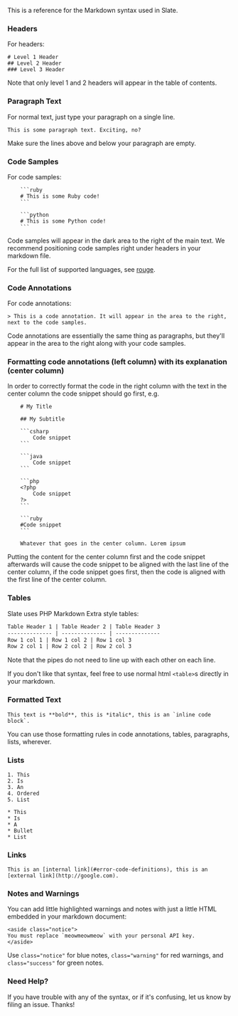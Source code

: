 This is a reference for the Markdown syntax used in Slate.

### Headers

For headers:

    # Level 1 Header
    ## Level 2 Header
    ### Level 3 Header

Note that only level 1 and 2 headers will appear in the table of contents.

### Paragraph Text

For normal text, just type your paragraph on a single line.

    This is some paragraph text. Exciting, no?

Make sure the lines above and below your paragraph are empty.

### Code Samples

For code samples:

```
	```ruby
	# This is some Ruby code!
	```

	```python
	# This is some Python code!
	```
```

Code samples will appear in the dark area to the right of the main text. We recommend positioning code samples right under headers in your markdown file.

For the full list of supported languages, see [rouge](http://rouge.jneen.net/).

### Code Annotations

For code annotations:

    > This is a code annotation. It will appear in the area to the right, next to the code samples.

Code annotations are essentially the same thing as paragraphs, but they'll appear in the area to the right along with your code samples.

### Formatting code annotations (left column) with its explanation (center column)

In order to correctly format the code in the right column with the text in the center column the code snippet should go first, e.g.
```
    # My Title

    ## My Subtitle

    ```csharp
        Code snippet
    ```

    ```java
        Code snippet
    ```

    ```php
    <?php
        Code snippet
    ?>
    ```

    ```ruby
    #Code snippet
    ```

    Whatever that goes in the center column. Lorem ipsum
```
Putting the content for the center column first and the code snippet afterwards will cause the code snippet to be aligned with the last line of the center column, if the code snippet goes first, then the code is aligned with the first line of the center column.

### Tables

Slate uses PHP Markdown Extra style tables:

```markdown
Table Header 1 | Table Header 2 | Table Header 3
-------------- | -------------- | --------------
Row 1 col 1 | Row 1 col 2 | Row 1 col 3
Row 2 col 1 | Row 2 col 2 | Row 2 col 3
```

Note that the pipes do not need to line up with each other on each line.

If you don't like that syntax, feel free to use normal html `<table>`s directly in your markdown.

### Formatted Text

    This text is **bold**, this is *italic*, this is an `inline code block`.

You can use those formatting rules in code annotations, tables, paragraphs, lists, wherever.

### Lists

    1. This
    2. Is
    3. An
    4. Ordered
    5. List

    * This
    * Is
    * A
    * Bullet
    * List

### Links

    This is an [internal link](#error-code-definitions), this is an [external link](http://google.com).

### Notes and Warnings

You can add little highlighted warnings and notes with just a little HTML embedded in your markdown document:

    <aside class="notice">
    You must replace `meowmeowmeow` with your personal API key.
    </aside>

Use `class="notice"` for blue notes, `class="warning"` for red warnings, and `class="success"` for green notes.

### Need Help?

If you have trouble with any of the syntax, or if it's confusing, let us know by filing an issue. Thanks!